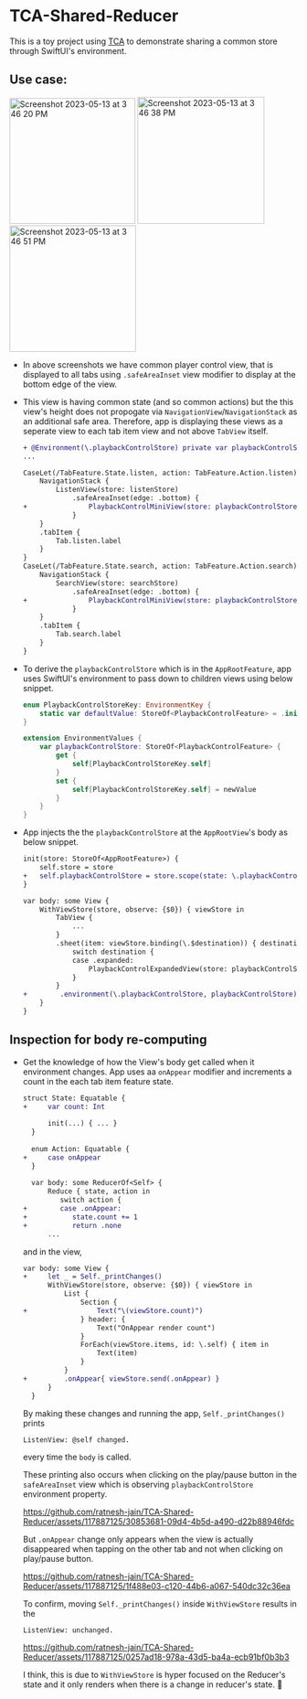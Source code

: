 # TCA-Shared-Reducer
This is a toy project using [TCA](https://github.com/pointfreeco/swift-composable-architecture) to demonstrate sharing a common store through SwiftUI's environment.

## Use case:

<img width="220" alt="Screenshot 2023-05-13 at 3 46 20 PM" src="https://github.com/ratnesh-jain/TCA-Shared-Reducer/assets/117887125/4b3985da-bc08-4604-9ccd-b3d2dfb9874a">
<img width="222" alt="Screenshot 2023-05-13 at 3 46 38 PM" src="https://github.com/ratnesh-jain/TCA-Shared-Reducer/assets/117887125/e200df08-b5d8-4dab-a177-84c27e85592e">
<img width="221" alt="Screenshot 2023-05-13 at 3 46 51 PM" src="https://github.com/ratnesh-jain/TCA-Shared-Reducer/assets/117887125/40543e20-9417-4644-b138-fe5e4a70da5a">


- In above screenshots we have common player control view, that is displayed to all tabs using `.safeAreaInset` view modifier to display at the bottom edge of the view. 
- This view is having common state (and so common actions) but the this view's height does not propogate via `NavigationView`/`NavigationStack` as an additional safe area. Therefore, app is displaying these views as a seperate view to each tab item view and not above `TabView` itself.

  ```diff
  + @Environment(\.playbackControlStore) private var playbackControlStore
  ...

  CaseLet(/TabFeature.State.listen, action: TabFeature.Action.listen) { listenStore in
      NavigationStack {
          ListenView(store: listenStore)
              .safeAreaInset(edge: .bottom) {
  +               PlaybackControlMiniView(store: playbackControlStore)
              }
      }
      .tabItem {
          Tab.listen.label
      }
  }
  CaseLet(/TabFeature.State.search, action: TabFeature.Action.search) { searchStore in
      NavigationStack {
          SearchView(store: searchStore)
              .safeAreaInset(edge: .bottom) {
  +               PlaybackControlMiniView(store: playbackControlStore)
              }
      }
      .tabItem {
          Tab.search.label
      }
  }
  ```

- To derive the `playbackControlStore` which is in the `AppRootFeature`, app uses SwiftUI's environment to pass down to children views using below snippet. 

  ```swift
  enum PlaybackControlStoreKey: EnvironmentKey {
      static var defaultValue: StoreOf<PlaybackControlFeature> = .init(initialState: .init(), reducer: PlaybackControlFeature())
  }

  extension EnvironmentValues {
      var playbackControlStore: StoreOf<PlaybackControlFeature> {
          get {
              self[PlaybackControlStoreKey.self]
          }
          set {
              self[PlaybackControlStoreKey.self] = newValue
          }
      }
  }
  ```
- App injects the the `playbackControlStore` at the `AppRootView`'s body as below snippet.

  ```diff
  init(store: StoreOf<AppRootFeature>) {
      self.store = store
  +   self.playbackControlStore = store.scope(state: \.playbackControl, action: AppRootFeature.Action.playbackControl)
  }

  var body: some View {
      WithViewStore(store, observe: {$0}) { viewStore in
          TabView {
              ...
          }
          .sheet(item: viewStore.binding(\.$destination)) { destination in
              switch destination {
              case .expanded:
                  PlaybackControlExpandedView(store: playbackControlStore)
              }
          }
  +        .environment(\.playbackControlStore, playbackControlStore)
      }
  }
  ```

## Inspection for body re-computing

- Get the knowledge of how the View's body get called when it environment changes. App uses aa `onAppear` modifier and increments a count in the each tab item feature state.

  ```diff
  struct State: Equatable {
  +     var count: Int
        
        init(...) { ... }
    }
    
    enum Action: Equatable {
  +     case onAppear
    }
    
    var body: some ReducerOf<Self> {
        Reduce { state, action in
           switch action {
  +        case .onAppear:
  +           state.count += 1
  +           return .none
        ...
  ```
  
  and in the view,
  
  ```diff
  var body: some View {
  +     let _ = Self._printChanges()
        WithViewStore(store, observe: {$0}) { viewStore in
            List {
                Section {
  +                 Text("\(viewStore.count)")
                } header: {
                    Text("OnAppear render count")
                }
                ForEach(viewStore.items, id: \.self) { item in
                    Text(item)
                }
            }
  +         .onAppear{ viewStore.send(.onAppear) }
        }
    }
  ```
  
  By making these changes and running the app, `Self._printChanges()` prints
    ```
    ListenView: @self changed.
    ```
  every time the `body` is called. 
  
  
  These printing also occurs when clicking on the play/pause button in the `safeAreaInset` view which is observing `playbackControlStore` environment property.
  

  https://github.com/ratnesh-jain/TCA-Shared-Reducer/assets/117887125/30853681-09d4-4b5d-a490-d22b88946fdc

  
  But `.onAppear` change only appears when the view is actually disappeared when tapping on the other tab and not when clicking on play/pause button.
  

  https://github.com/ratnesh-jain/TCA-Shared-Reducer/assets/117887125/1f488e03-c120-44b6-a067-540dc32c36ea

  To confirm, moving `Self._printChanges()` inside `WithViewStore` results in the 
  ```
  ListenView: unchanged.
  ```

  https://github.com/ratnesh-jain/TCA-Shared-Reducer/assets/117887125/0257ad18-978a-43d5-ba4a-ecb91bf0b3b3

  I think, this is due to `WithViewStore` is hyper focused on the Reducer's state and it only renders when there is a change in reducer's state. 🤞
  
